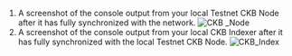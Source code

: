 1. A screenshot of the console output from your local Testnet CKB Node after it has fully synchronized with the network.
 ![CKB _Node](https://user-images.githubusercontent.com/51861246/128759573-2f65c459-52e7-4e6b-8c56-c60f102a8e4f.PNG)
2. A screenshot of the console output from your local CKB Indexer after it has fully synchronized with the local Testnet CKB Node.
 ![CKB_Index](https://user-images.githubusercontent.com/51861246/128759588-f3a239c0-51c0-4290-9a0e-2f2e509fd1c8.PNG)
